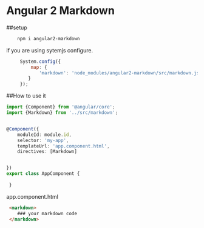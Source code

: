 # Angular 2 Markdown

##setup

```bash
    npm i angular2-markdown    
```

if you are using sytemjs configure.

```javascript
     System.config({
         map: {
            'markdown': 'node_modules/angular2-markdown/src/markdown.js' 
        }
     });
```

##How to use it
```typescript
import {Component} from '@angular/core';
import {Markdown} from '../src/markdown';


@Component({
    moduleId: module.id,
    selector: 'my-app',
    templateUrl: 'app.component.html',
    directives: [Markdown]


})
export class AppComponent {
    
 }

```
app.component.html
```html
 <markdown>
    ### your markdown code
 </markdown>

```

